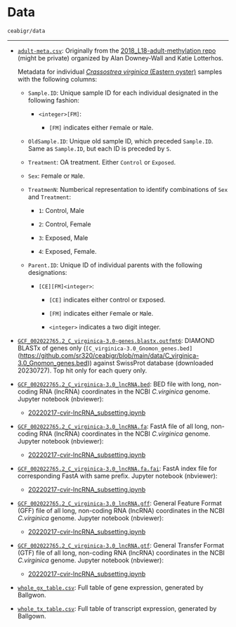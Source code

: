 # Data

`ceabigr/data`

---

- [`adult-meta.csv`](https://github.com/sr320/ceabigr/blob/main/data/adult-meta.csv): Originally from the [2018_L18-adult-methylation repo](https://github.com/epigeneticstoocean/2018_L18-adult-methylation) (might be private) organized by Alan Downey-Wall and Katie Lotterhos.

  Metadata for individual [_Crassostrea virginica_ (Eastern oyster)](https://en.wikipedia.org/wiki/Eastern_oyster) samples with the following columns:

    - `Sample.ID`: Unique sample ID for each individual designated in the following fashion:

      - `<integer>[FM]`:
      
        - `[FM]` indicates either `F`emale or `M`ale.

    - `OldSample.ID`: Unique old sample ID, which preceded `Sample.ID`. Same as `Sample.ID`, but each ID is preceded by `S`.

    - `Treatment`: OA treatment. Either `Control` or `Exposed`.

    - `Sex`: `F`emale or `M`ale.

    - `TreatmenN`: Numberical representation to identify combinations of `Sex` and `Treatment`:

      - `1`: Control, Male

      - `2`: Control, Female

      - `3`: Exposed, Male

      - `4`: Exposed, Female.

    - `Parent.ID`: Unique ID of individual parents with the following designations:

      - `[CE][FM]<integer>`:

        - `[CE]` indicates either `C`ontrol or `E`xposed.

        - `[FM]` indicates either `F`emale or `M`ale.

        - `<integer>` indicates a two digit integer.

- [`GCF_002022765.2_C_virginica-3.0-genes.blastx.outfmt6`](https://github.com/sr320/ceabigr/blob/main/data/GCF_002022765.2_C_virginica-3.0-genes.blastx.outfmt6): DIAMOND BLASTx of genes only (`[C_virginica-3.0_Gnomon_genes.bed]`(https://github.com/sr320/ceabigr/blob/main/data/C_virginica-3.0_Gnomon_genes.bed)) against SwissProt database (downloaded 20230727). Top hit only for each query only.

- [`GCF_002022765.2_C_virginica-3.0_lncRNA.bed`](https://github.com/sr320/ceabigr/blob/632a54509603edd1157d43fae5e4e67212c7f034/data/GCF_002022765.2_C_virginica-3.0_lncRNA.bed): BED file with long, non-coding RNA (lncRNA) coordinates in the NCBI _C.virginica_ genome. Jupyter notebook (nbviewer):

  - [20220217-cvir-lncRNA_subsetting.ipynb](https://nbviewer.ipython.org/github/RobertsLab/code/blob/master/notebooks/sam/20220217-cvir-lncRNA_subsetting.ipynb)

- [`GCF_002022765.2_C_virginica-3.0_lncRNA.fa`](https://github.com/sr320/ceabigr/blob/632a54509603edd1157d43fae5e4e67212c7f034/data/GCF_002022765.2_C_virginica-3.0_lncRNA.fa): FastA file of all long, non-coding RNA (lncRNA) coordinates in the NCBI _C.virginica_ genome. Jupyter notebook (nbviewer):

  - [20220217-cvir-lncRNA_subsetting.ipynb](https://nbviewer.ipython.org/github/RobertsLab/code/blob/master/notebooks/sam/20220217-cvir-lncRNA_subsetting.ipynb)

- [`GCF_002022765.2_C_virginica-3.0_lncRNA.fa.fai`](https://github.com/sr320/ceabigr/blob/main/data/GCF_002022765.2_C_virginica-3.0_lncRNA.fa.fai): FastA index file for corresponding FastA with same prefix. Jupyter notebook (nbviewer):

  - [20220217-cvir-lncRNA_subsetting.ipynb](https://nbviewer.ipython.org/github/RobertsLab/code/blob/master/notebooks/sam/20220217-cvir-lncRNA_subsetting.ipynb)

- [`GCF_002022765.2_C_virginica-3.0_lncRNA.gff`](https://github.com/sr320/ceabigr/blob/632a54509603edd1157d43fae5e4e67212c7f034/data/GCF_002022765.2_C_virginica-3.0_lncRNA.gff): General Feature Format (GFF) file of all long, non-coding RNA (lncRNA) coordinates in the NCBI _C.virginica_ genome. Jupyter notebook (nbviewer):

  - [20220217-cvir-lncRNA_subsetting.ipynb](https://nbviewer.ipython.org/github/RobertsLab/code/blob/master/notebooks/sam/20220217-cvir-lncRNA_subsetting.ipynb)

- [`GCF_002022765.2_C_virginica-3.0_lncRNA.gtf`](https://github.com/sr320/ceabigr/blob/main/data/GCF_002022765.2_C_virginica-3.0_lncRNA.gtf): General Transfer Format (GTF) file of all long, non-coding RNA (lncRNA) coordinates in the NCBI _C.virginica_ genome. Jupyter notebook (nbviewer):

  - [20220217-cvir-lncRNA_subsetting.ipynb](https://nbviewer.ipython.org/github/RobertsLab/code/blob/master/notebooks/sam/20220217-cvir-lncRNA_subsetting.ipynb)

- [`whole_gx_table.csv`](https://github.com/sr320/ceabigr/blob/main/data/whole_gx_table.csv): Full table of gene expression, generated by Ballgwon.

- [`whole_tx_table.csv`](https://github.com/sr320/ceabigr/blob/main/data/whole_tx_table.csv): Full table of transcript expression, generated by Ballgown.